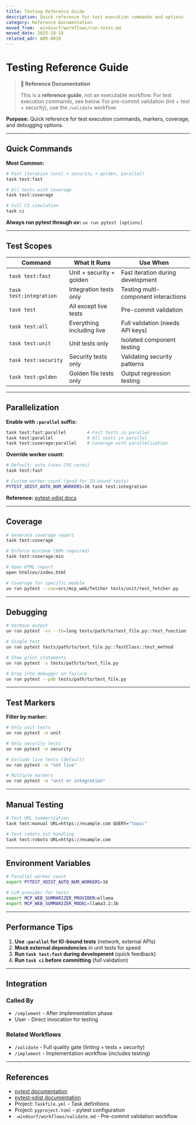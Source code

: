 ```yaml
---
title: Testing Reference Guide
description: Quick reference for test execution commands and options
category: Reference Documentation
moved_from: .windsurf/workflows/run-tests.md
moved_date: 2025-10-18
related_adr: ADR-0018
---
```


# Testing Reference Guide

> **📖 Reference Documentation**
>
> This is a **reference guide**, not an executable workflow.
> For test execution commands, see below.
> For pre-commit validation (lint + test + security), use the `/validate` workflow.

**Purpose:** Quick reference for test execution commands, markers, coverage, and debugging options.

---

## Quick Commands

**Most Common:**

```bash
# Fast iteration (unit + security + golden, parallel)
task test:fast

# All tests with coverage
task test:coverage

# Full CI simulation
task ci
```

**Always run pytest through uv:** `uv run pytest [options]`

---

## Test Scopes

| Command | What It Runs | Use When |
|---------|--------------|----------|
| `task test:fast` | Unit + security + golden | Fast iteration during development |
| `task test:integration` | Integration tests only | Testing multi-component interactions |
| `task test` | All except live tests | Pre-commit validation |
| `task test:all` | Everything including live | Full validation (needs API keys) |
| `task test:unit` | Unit tests only | Isolated component testing |
| `task test:security` | Security tests only | Validating security patterns |
| `task test:golden` | Golden file tests only | Output regression testing |

---

## Parallelization

**Enable with `:parallel` suffix:**

```bash
task test:fast:parallel        # Fast tests in parallel
task test:parallel             # All tests in parallel
task test:coverage:parallel    # Coverage with parallelization
```

**Override worker count:**

```bash
# Default: auto (uses CPU cores)
task test:fast

# Custom worker count (good for IO-bound tests)
PYTEST_XDIST_AUTO_NUM_WORKERS=16 task test:integration
```

**Reference:** [pytest-xdist docs](https://pytest-xdist.readthedocs.io/)

---

## Coverage

```bash
# Generate coverage report
task test:coverage

# Enforce minimum (90% required)
task test:coverage:min

# Open HTML report
open htmlcov/index.html

# Coverage for specific module
uv run pytest --cov=src/mcp_web/fetcher tests/unit/test_fetcher.py
```

---

## Debugging

```bash
# Verbose output
uv run pytest -vv --tb=long tests/path/to/test_file.py::test_function

# Single test
uv run pytest tests/path/to/test_file.py::TestClass::test_method

# Show print statements
uv run pytest -s tests/path/to/test_file.py

# Drop into debugger on failure
uv run pytest --pdb tests/path/to/test_file.py
```

---

## Test Markers

**Filter by marker:**

```bash
# Only unit tests
uv run pytest -m unit

# Only security tests
uv run pytest -m security

# Exclude live tests (default)
uv run pytest -m "not live"

# Multiple markers
uv run pytest -m "unit or integration"
```

---

## Manual Testing

```bash
# Test URL summarization
task test:manual URL=https://example.com QUERY="topic"

# Test robots.txt handling
task test:robots URL=https://example.com
```

---

## Environment Variables

```bash
# Parallel worker count
export PYTEST_XDIST_AUTO_NUM_WORKERS=16

# LLM provider for tests
export MCP_WEB_SUMMARIZER_PROVIDER=ollama
export MCP_WEB_SUMMARIZER_MODEL=llama3.2:3b
```

---

## Performance Tips

1. **Use `:parallel` for IO-bound tests** (network, external APIs)
2. **Mock external dependencies** in unit tests for speed
3. **Run `task test:fast` during development** (quick feedback)
4. **Run `task ci` before committing** (full validation)

---

## Integration

### Called By

- `/implement` - After implementation phase
- User - Direct invocation for testing

### Related Workflows

- `/validate` - Full quality gate (linting + tests + security)
- `/implement` - Implementation workflow (includes testing)

---

## References

- [pytest documentation](https://docs.pytest.org/)
- [pytest-xdist documentation](https://pytest-xdist.readthedocs.io/)
- Project: `Taskfile.yml` - Task definitions
- Project: `pyproject.toml` - pytest configuration
- `.windsurf/workflows/validate.md` - Pre-commit validation workflow
